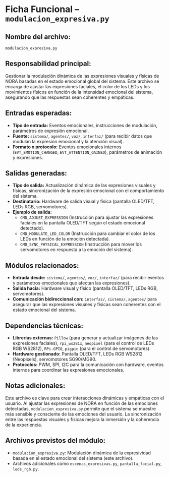 # Ficha Funcional – `modulacion_expresiva.py`

## Nombre del archivo:
`modulacion_expresiva.py`

## Responsabilidad principal:
Gestionar la modulación dinámica de las expresiones visuales y físicas de NORA basadas en el estado emocional global del sistema. Este archivo se encarga de ajustar las expresiones faciales, el color de los LEDs y los movimientos físicos en función de la intensidad emocional del sistema, asegurando que las respuestas sean coherentes y empáticas.

## Entradas esperadas:
- **Tipo de entrada:** Eventos emocionales, instrucciones de modulación, parámetros de expresión emocional.
- **Fuente:** `sistema/`, `agentes/`, `voz/`, `interfaz/` (para recibir datos que modulan la expresión emocional y la atención visual).
- **Formato o protocolo:** Eventos emocionales internos (`EVT_EMOTION_CHANGED`, `EVT_ATTENTION_GAINED`), parámetros de animación y expresiones.

## Salidas generadas:
- **Tipo de salida:** Actualización dinámica de las expresiones visuales y físicas, sincronización de la expresión emocional con el comportamiento del sistema.
- **Destinatario:** Hardware de salida visual y física (pantalla OLED/TFT, LEDs RGB, servomotores).
- **Ejemplo de salida:**
  - `CMD_ADJUST_EXPRESSION` (Instrucción para ajustar las expresiones faciales en la pantalla OLED/TFT según el estado emocional detectado).
  - `CMD_MODULATE_LED_COLOR` (Instrucción para cambiar el color de los LEDs en función de la emoción detectada).
  - `CMD_SYNC_PHYSICAL_EXPRESSION` (Instrucción para mover los servomotores en respuesta a la emoción del sistema).

## Módulos relacionados:
- **Entrada desde:** `sistema/`, `agentes/`, `voz/`, `interfaz/` (para recibir eventos y parámetros emocionales que afectan las expresiones).
- **Salida hacia:** Hardware visual y físico (pantalla OLED/TFT, LEDs RGB, servomotores).
- **Comunicación bidireccional con:** `interfaz/`, `sistema/`, `agentes/` para asegurar que las expresiones visuales y físicas sean coherentes con el estado emocional del sistema.

## Dependencias técnicas:
- **Librerías externas:** `Pillow` (para generar y actualizar imágenes de las expresiones faciales), `rpi_ws281x`, `neopixel` (para el control de LEDs RGB WS2812), `RPi.GPIO`, `pigpio` (para el control de servomotores).
- **Hardware gestionado:** Pantalla OLED/TFT, LEDs RGB WS2812 (Neopixels), servomotores SG90/MG90.
- **Protocolos:** PWM, SPI, I2C para la comunicación con hardware, eventos internos para coordinar las expresiones emocionales.

## Notas adicionales:
Este archivo es clave para crear interacciones dinámicas y empáticas con el usuario. Al ajustar las expresiones de NORA en función de las emociones detectadas, `modulacion_expresiva.py` permite que el sistema se muestre más sensible y consciente de las emociones del usuario. La sincronización entre las respuestas visuales y físicas mejora la inmersión y la coherencia de la experiencia.

## Archivos previstos del módulo:
- `modulacion_expresiva.py`: Modulación dinámica de la expresividad basada en el estado emocional del sistema (este archivo).
- Archivos adicionales como `escenas_expresivas.py`, `pantalla_facial.py`, `leds_rgb.py`.
